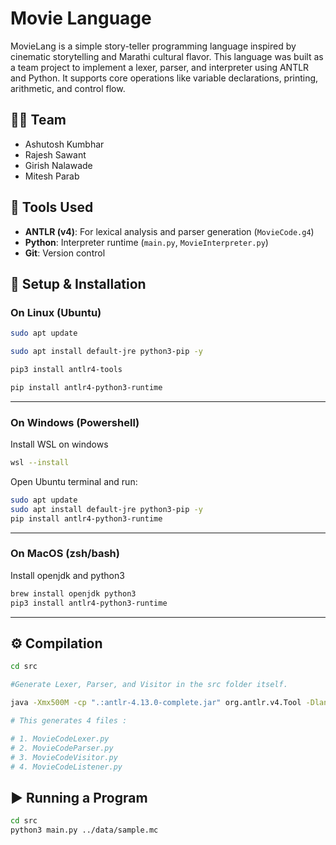 # Movie Language

MovieLang is a simple story-teller programming language inspired by cinematic storytelling and Marathi cultural flavor. This language was built as a team project to implement a lexer, parser, and interpreter using ANTLR and Python. It supports core operations like variable declarations, printing, arithmetic, and control flow.

## 👨‍💻 Team

- Ashutosh Kumbhar  
- Rajesh Sawant  
- Girish Nalawade  
- Mitesh Parab 


## 🧰 Tools Used

- **ANTLR (v4)**: For lexical analysis and parser generation (`MovieCode.g4`)
- **Python**: Interpreter runtime (`main.py`, `MovieInterpreter.py`)
- **Git**: Version control

## 🧱 Setup & Installation

### On Linux (Ubuntu)

```bash
sudo apt update

sudo apt install default-jre python3-pip -y

pip3 install antlr4-tools

pip install antlr4-python3-runtime

```

---

### On Windows (Powershell)

Install WSL on windows
```bash
wsl --install
```
Open Ubuntu terminal and run:

```bash
sudo apt update
sudo apt install default-jre python3-pip -y
pip install antlr4-python3-runtime
```

---

### On MacOS (zsh/bash)

Install openjdk and python3
```bash
brew install openjdk python3
pip3 install antlr4-python3-runtime
```

---

## ⚙️ Compilation

```bash
cd src

#Generate Lexer, Parser, and Visitor in the src folder itself.

java -Xmx500M -cp ".:antlr-4.13.0-complete.jar" org.antlr.v4.Tool -Dlanguage=Python3 -visitor -listener MarathiCode.g4

# This generates 4 files :

# 1. MovieCodeLexer.py
# 2. MovieCodeParser.py
# 3. MovieCodeVisitor.py
# 4. MovieCodeListener.py

```

## ▶️ Running a Program

```bash
cd src
python3 main.py ../data/sample.mc
```





